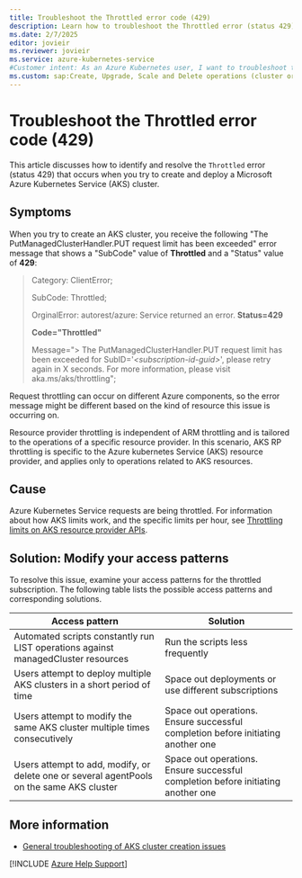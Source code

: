 ```yaml
---
title: Troubleshoot the Throttled error code (429)
description: Learn how to troubleshoot the Throttled error (status 429) when you try to create and deploy an Azure Kubernetes Service (AKS) cluster.
ms.date: 2/7/2025
editor: jovieir
ms.reviewer: jovieir
ms.service: azure-kubernetes-service
#Customer intent: As an Azure Kubernetes user, I want to troubleshoot the Throttled  error code (status 429) so that I can successfully create and deploy an Azure Kubernetes Service (AKS) cluster.
ms.custom: sap:Create, Upgrade, Scale and Delete operations (cluster or nodepool)
---
```

# Troubleshoot the Throttled error code (429)

This article discusses how to identify and resolve the `Throttled` error (status 429) that occurs when you try to create and deploy a Microsoft Azure Kubernetes Service (AKS) cluster.

## Symptoms

When you try to create an AKS cluster, you receive the following "The PutManagedClusterHandler.PUT request limit has been exceeded" error message that shows a "SubCode" value of **Throttled** and a "Status" value of **429**:

> Category: ClientError;
>
> SubCode: Throttled;
>
> OrginalError: autorest/azure: Service returned an error. **Status=429**
>
> **Code="Throttled"**
>
> Message="> The PutManagedClusterHandler.PUT request limit has been exceeded for SubID='*\<subscription-id-guid>*', please retry again in X seconds. For more information, please visit aka.ms/aks/throttling";

Request throttling can occur on different Azure components, so the error message might be different based on the kind of resource this issue is occurring on.

Resource provider throttling is independent of ARM throttling and is tailored to the operations of a specific resource provider. In this scenario, AKS RP throttling is specific to the Azure kubernetes Service (AKS) resource provider, and applies only to operations related to AKS resources. 

## Cause

Azure Kubernetes Service requests are being throttled. For information about how AKS limits work, and the specific limits per hour, see [Throttling limits on AKS resource provider APIs](/azure/aks/quotas-skus-regions#throttling-limits-on-aks-resource-provider-apis).

## Solution: Modify your access patterns

To resolve this issue, examine your access patterns for the throttled subscription. The following table lists the possible access patterns and corresponding solutions.

| Access pattern | Solution |
| -------------- | -------- |
| Automated scripts constantly run LIST operations against managedCluster resources | Run the scripts less frequently |
| Users attempt to deploy multiple AKS clusters in a short period of time | Space out deployments or use different subscriptions |
| Users attempt to modify the same AKS cluster multiple times consecutively | Space out operations. Ensure successful completion before initiating another one |
| Users attempt to add, modify, or delete one or several agentPools on the same AKS cluster | Space out operations. Ensure successful completion before initiating another one |

## More information

- [General troubleshooting of AKS cluster creation issues](troubleshoot-aks-cluster-creation-issues.md)

[!INCLUDE [Azure Help Support](../../../includes/azure-help-support.md)]
